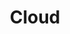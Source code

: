 ---
layout: default
title: Cloud
display: 1
all:
    -
      name: Amazon Web Services
      img: /images/partenariats/amazon-web-services.png
    -
      name: Google Cloud Platform
      img: /images/partenariats/google-cloud-platform.png
    -
      name: Microsoft Azure
      img: /images/partenariats/cloud-azure.png
    -
      name: Openstack
      img: /images/partenariats/openstack.png
    -
      name: Cloudwatt
      img: /images/partenariats/opengraph.png
    -
      name: OVH
      img: /images/partenariats/ovh.png
---